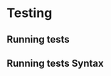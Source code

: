 <!-- Space: TerraformAwsBillingAlarms -->
<!-- Parent: Project -->
<!-- Title: Testing -->

# Testing

## Running tests

## Running tests Syntax
